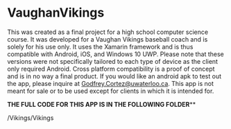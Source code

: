 # VaughanVikings

This was created as a final project for a high school computer science course. It was developed for a Vaughan Vikings baseball coach and is solely for his use only. It uses the Xamarin framework and is thus compatible with Android, iOS, and Windows 10 UWP. Please note that these versions were not specifically tailored to each type of device as the client only required Android. Cross platform compatibility is a proof of concept and is in no way a final product. If you would like an android apk to test out the app, please inquire at Godfrey.Cortez@uwaterloo.ca. This app is not meant for sale or to be used except for clients in which it is intended for. 

******THE FULL CODE FOR THIS APP IS IN THE FOLLOWING FOLDER********

/Vikings/Vikings
